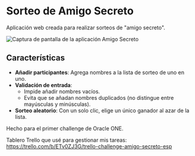 
# Sorteo de Amigo Secreto

Aplicación web creada para realizar sorteos de "amigo secreto".

![Captura de pantalla de la aplicación Amigo Secreto](./assets/amigo-secreto-screenshot.png)  

## Características

-   **Añadir participantes**: Agrega nombres a la lista de sorteo de uno en uno.
-   **Validación de entrada**:
    -   Impide añadir nombres vacíos.
    -   Evita que se añadan nombres duplicados (no distingue entre mayúsculas y minúsculas).
-   **Sorteo aleatorio**: Con un solo clic, elige un único ganador al azar de la lista.

Hecho para el primer challenge de Oracle ONE.

Tablero Trello que usé para gestionar mis tareas: https://trello.com/b/ETv0ZJ3G/trello-challenge-amigo-secreto-esp
